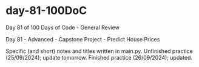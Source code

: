# day-81-100DoC
Day 81 of 100 Days of Code - General Review

Day 81 - Advanced - Capstone Project - Predict House Prices

Specific (and short) notes and titles written in main.py.
  Unfinished practice (25/09/2024); update tomorrow.
    Finished practice (26/09/2024); updated.
